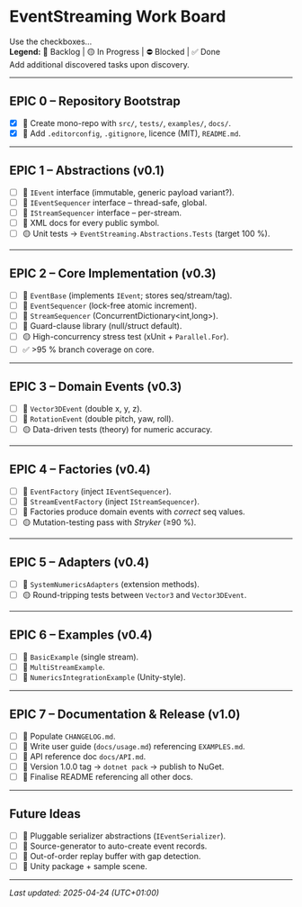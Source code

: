 # EventStreaming Work Board  
Use the checkboxes…  
**Legend:** 🔹 Backlog | 🟡 In&nbsp;Progress | ⛔️ Blocked | ✅ Done  
Add additional discovered tasks upon discovery.

---

## EPIC 0 – Repository Bootstrap

- [x] 🔹 Create mono-repo with `src/`, `tests/`, `examples/`, `docs/`.  
- [x] 🔹 Add `.editorconfig`, `.gitignore`, licence (MIT), `README.md`.

---

## EPIC 1 – Abstractions (v0.1)

- [ ] 🔹 `IEvent` interface (immutable, generic payload variant?).  
- [ ] 🔹 `IEventSequencer` interface – thread-safe, global.  
- [ ] 🔹 `IStreamSequencer` interface – per-stream.  
- [ ] 🔹 XML docs for every public symbol.  
- [ ] 🟡 Unit tests → `EventStreaming.Abstractions.Tests` (target 100 %).  

---

## EPIC 2 – Core Implementation (v0.3)

- [ ] 🔹 `EventBase` (implements `IEvent`; stores seq/stream/tag).  
- [ ] 🔹 `EventSequencer` (lock-free atomic increment).  
- [ ] 🔹 `StreamSequencer` (ConcurrentDictionary\<int,long>).  
- [ ] 🔹 Guard-clause library (null/struct default).  
- [ ] 🟡 High-concurrency stress test (xUnit + `Parallel.For`).  
- [ ] ✅ >95 % branch coverage on core.

---

## EPIC 3 – Domain Events (v0.3)

- [ ] 🔹 `Vector3DEvent` (double x, y, z).  
- [ ] 🔹 `RotationEvent` (double pitch, yaw, roll).  
- [ ] 🟡 Data-driven tests (theory) for numeric accuracy.

---

## EPIC 4 – Factories (v0.4)

- [ ] 🔹 `EventFactory` (inject `IEventSequencer`).  
- [ ] 🔹 `StreamEventFactory` (inject `IStreamSequencer`).  
- [ ] 🔹 Factories produce domain events with *correct* seq values.  
- [ ] 🟡 Mutation-testing pass with *Stryker* (≥90 %).

---

## EPIC 5 – Adapters (v0.4)

- [ ] 🔹 `SystemNumericsAdapters` (extension methods).  
- [ ] 🟡 Round-tripping tests between `Vector3` and `Vector3DEvent`.

---

## EPIC 6 – Examples (v0.4)

- [ ] 🔹 `BasicExample` (single stream).  
- [ ] 🔹 `MultiStreamExample`.  
- [ ] 🔹 `NumericsIntegrationExample` (Unity-style).  

---

## EPIC 7 – Documentation & Release (v1.0)

- [ ] 🔹 Populate `CHANGELOG.md`.  
- [ ] 🔹 Write user guide (`docs/usage.md`) referencing `EXAMPLES.md`.  
- [ ] 🔹 API reference doc `docs/API.md`.  
- [ ] 🔹 Version 1.0.0 tag → `dotnet pack` → publish to NuGet.  
- [ ] 🔹 Finalise README referencing all other docs.

---

## Future Ideas

- [ ] 🔹 Pluggable serializer abstractions (`IEventSerializer`).  
- [ ] 🔹 Source-generator to auto-create event records.  
- [ ] 🔹 Out-of-order replay buffer with gap detection.  
- [ ] 🔹 Unity package + sample scene.  

---

*Last updated: 2025-04-24 (UTC+01:00)*
